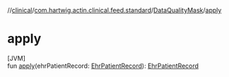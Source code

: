 //[clinical](../../../index.md)/[com.hartwig.actin.clinical.feed.standard](../index.md)/[DataQualityMask](index.md)/[apply](apply.md)

# apply

[JVM]\
fun [apply](apply.md)(ehrPatientRecord: [EhrPatientRecord](../-ehr-patient-record/index.md)): [EhrPatientRecord](../-ehr-patient-record/index.md)
